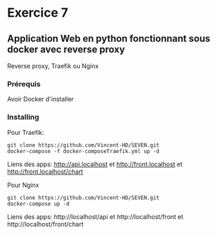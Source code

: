 # Exercice 7


## Application Web en python fonctionnant sous docker avec reverse proxy

Reverse proxy, Traefik ou Nginx

### Prérequis

Avoir Docker d'installer

### Installing


Pour Traefik:

```
git clone https://github.com/Vincent-HD/SEVEN.git
docker-compose -f docker-composeTraefik.yml up -d
```
Liens des apps: http://api.localhost et http://front.localhost et http://front.localhost/chart

Pour Nginx

```
git clone https://github.com/Vincent-HD/SEVEN.git
docker-compose up -d
```
Liens des apps: http://localhost/api et http://localhost/front et http://localhost/front/chart

